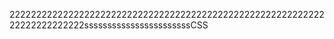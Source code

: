 2222222222222222222222222222222222222222222222222222222222222222222222222sssssssssssssssssssssssCSS


